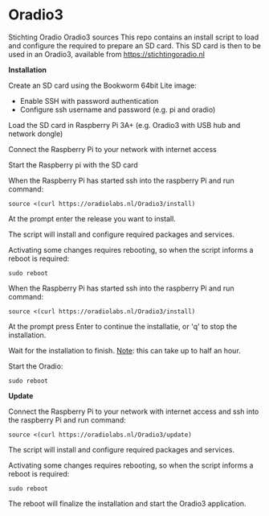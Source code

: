 # Oradio3
Stichting Oradio Oradio3 sources
This repo contains an install script to load and configure the required to prepare an SD card.
This SD card is then to be used in an Oradio3, available from https://stichtingoradio.nl

**Installation**

Create an SD card using the Bookworm 64bit Lite image:
- Enable SSH with password authentication
- Configure ssh username and password (e.g. pi and oradio)

Load the SD card in Raspberry Pi 3A+ (e.g. Oradio3 with USB hub and network dongle)

Connect the Raspberry Pi to your network with internet access

Start the Raspberry pi with the SD card

When the Raspberry Pi has started ssh into the raspberry Pi and run command:

    source <(curl https://oradiolabs.nl/Oradio3/install)

At the prompt enter the release you want to install.

The script will install and configure required packages and services.

Activating some changes requires rebooting, so when the script informs a reboot is required:

    sudo reboot

When the Raspberry Pi has started ssh into the raspberry Pi and run command:

    source <(curl https://oradiolabs.nl/Oradio3/install)

At the prompt press Enter to continue the installatie, or 'q' to stop the installation.

Wait for the installation to finish. <ins>Note</ins>: this can take up to half an hour.

Start the Oradio:

    sudo reboot

**Update**

Connect the Raspberry Pi to your network with internet access and ssh into the raspberry Pi and run command:

    source <(curl https://oradiolabs.nl/Oradio3/update)

The script will install and configure required packages and services.

Activating some changes requires rebooting, so when the script informs a reboot is required:

    sudo reboot

The reboot will finalize the installation and start the Oradio3 application.
